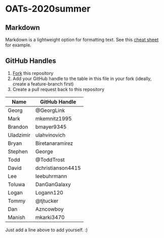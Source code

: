 # OATs-2020summer

## Markdown

Markdown is a lightweight option for formatting text. See this [cheat sheet](https://github.com/adam-p/markdown-here/wiki/Markdown-Cheatsheet) for example.

## GitHub Handles

1. [Fork](https://guides.github.com/activities/forking/) this repository
2. Add your GitHub handle to the table in this file in your fork (ideally, create a feature-branch first)
3. Create a pull request back to this repository

|Name|GitHub Handle|
|---|---|
|Georg|@GeorgLink|
|Mark|mkemnitz1995
|Brandon|bmayer9345|
|Uladzimir|ulahvinovich|
|Bryan|Biretanaramirez|
|Stephen|George|
|Todd|@ToddTrost|
|David|dchristianson4415|
|Lee|leebuhrmann
|Toluwa|DanGanGalaxy|
|Logan|Logann120|
|Tommy|@tjtucker|
|Dan|Azncowboy|
|Manish|mkarki3470|
Just add a line above to add yourself. :)
